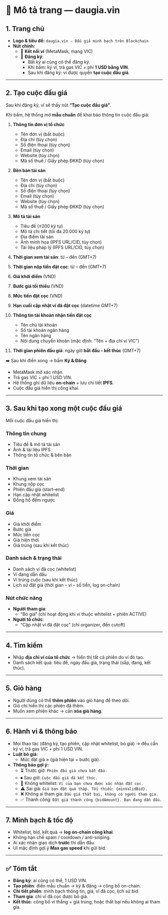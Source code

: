 # 📑 Mô tả trang — daugia.vin

## 1. Trang chủ
- **Logo & tiêu đề:** `daugia.vin — Đấu giá minh bạch trên Blockchain`
- **Nút chính:**
  - 🔗 **Kết nối ví** (MetaMask, mạng VIC)
  - 📝 **Đăng ký**:  
    - Bất kỳ ai cũng có thể đăng ký.  
    - Khi bấm: ký ví, trả gas VIC + phí **1 USD bằng VIN**.  
    - Sau khi đăng ký: ví được quyền **tạo cuộc đấu giá**.

---

## 2. Tạo cuộc đấu giá
Sau khi đăng ký, ví sẽ thấy nút **“Tạo cuộc đấu giá”**.  

Khi bấm, hệ thống mở **mẫu chuẩn** để khai báo thông tin cuộc đấu giá:

1. **Thông tin đơn vị tổ chức**
   - Tên đơn vị (bắt buộc)  
   - Địa chỉ (tùy chọn)
   - Số điện thoại (tùy chọn)
   - Email (tùy chọn)  
   - Website (tùy chọn)  
   - Mã số thuế / Giấy phép ĐKKD (tùy chọn)

2. **Bên bán tài sản**
   - Tên đơn vị (bắt buộc)  
   - Địa chỉ (tùy chọn)
   - Số điện thoại (tùy chọn)
   - Email (tùy chọn)  
   - Website (tùy chọn)  
   - Mã số thuế / Giấy phép ĐKKD (tùy chọn)
     
3. **Mô tả tài sản**
   - Tiêu đề (≤200 ký tự)  
   - Mô tả chi tiết (tối đa 20.000 ký tự)  
   - Địa điểm tài sản  
   - Ảnh minh họa (IPFS URL/CID, tùy chọn)  
   - Tài liệu pháp lý (IPFS URL/CID, tùy chọn)

4. **Thời gian xem tài sản**: từ – đến (GMT+7)

5. **Thời gian nộp tiền đặt cọc**: từ – đến (GMT+7)

6. **Giá khởi điểm** (VND)

7. **Bước giá tối thiểu** (VND)

8. **Mức tiền đặt cọc** (VND)

9. **Hạn cuối cập nhật ví đã đặt cọc** (datetime GMT+7)

10. **Thông tin tài khoản nhận tiền đặt cọc**
    - Tên chủ tài khoản  
    - Số tài khoản ngân hàng  
    - Tên ngân hàng  
    - Nội dung chuyển khoản (mặc định: “Tên + địa chỉ ví VIC”)

11. **Thời gian phiên đấu giá**: ngày giờ **bắt đầu – kết thúc** (GMT+7)

➡️ Sau khi điền xong → bấm **Ký & Đăng**  
- MetaMask mở xác nhận.  
- Trả gas VIC + phí 1 USD VIN.  
- Hệ thống ghi dữ liệu **on-chain** + lưu chi tiết **IPFS**.  
- Cuộc đấu giá hiển thị công khai.

---

## 3. Sau khi tạo xong một cuộc đấu giá
Mỗi cuộc đấu giá hiển thị:

### Thông tin chung
- Tiêu đề & mô tả tài sản  
- Ảnh & tài liệu IPFS  
- Thông tin tổ chức & bên bán  

### Thời gian
- Khung xem tài sản  
- Khung nộp cọc  
- Phiên đấu giá (start–end)  
- Hạn cập nhật whitelist  
- Đồng hồ đếm ngược  

### Giá
- Giá khởi điểm  
- Bước giá  
- Mức tiền cọc  
- Giá hiện thời  
- Giá trúng (sau khi kết thúc)  

### Danh sách & trạng thái
- Danh sách ví đã cọc (whitelist)  
- Ví đang dẫn đầu  
- Ví trúng cuộc (sau khi kết thúc)  
- Lịch sử đặt giá (thời gian – ví – số tiền, log on-chain)  

### Nút chức năng
- **Người tham gia**:  
  - “Bỏ giá” (chỉ hoạt động khi ví thuộc whitelist + phiên ACTIVE)
- **Người tổ chức**:  
  - “Cập nhật ví đã đặt cọc” (chỉ organizer, đến cutoff)

---

## 4. Tìm kiếm
- Nhập **địa chỉ ví của tổ chức** → hiển thị tất cả phiên do ví đó tạo.  
- Danh sách kết quả: tiêu đề, ngày đấu giá, trạng thái (sắp, đang, kết thúc).

---

## 5. Giỏ hàng
- Người dùng có thể **thêm phiên** vào giỏ hàng để theo dõi.  
- Giỏ chỉ hiển thị các phiên đã thêm.  
- Muốn xem phiên khác → cần **xóa giỏ hàng**.

---

## 6. Hành vi & thông báo
- Mọi thao tác (đăng ký, tạo phiên, cập nhật whitelist, bỏ giá) → đều cần ký ví, trả gas VIC + phí 1 USD VIN.  
- **Luật bỏ giá:**  
  - Mức đặt giá ≥ (giá hiện tại + bước giá).  
- **Thông báo gợi ý:**
  - ⏳ Trước giờ: `Phiên đấu giá chưa bắt đầu.`  
  - ⏹ Sau giờ: `Cuộc đấu giá đã kết thúc.`  
  - 🚫 Không whitelist: `Ví của bạn chưa được xác nhận đặt cọc.`  
  - ⚠️ Sai giá: `Giá bạn đặt quá thấp. Tối thiểu: {minValidBid}.`  
  - ❌ Không ai tham gia: `Đấu giá thất bại, không có người tham gia.`  
  - ✅ Thành công: `Đặt giá thành công {bidAmount}. Bạn đang dẫn đầu.`

---

## 7. Minh bạch & tốc độ
- Whitelist, bid, kết quả → **log on-chain công khai**.  
- Không hạn chế spam / cooldown / anti-sniping.  
- Ai xác nhận giao dịch **trước** thì dẫn đầu.  
- UI mặc định gợi ý **Max gas speed** khi gửi bid.

---

## ✅ Tóm tắt
- **Đăng ký**: ai cũng có thể, 1 USD VIN.  
- **Tạo phiên**: điền mẫu chuẩn → ký & đăng → công bố on-chain.  
- **Chi tiết phiên**: minh bạch thông tin, giá, ví đã cọc, lịch sử bid.  
- **Tham gia**: chỉ ví đã cọc được bỏ giá.  
- **Kết thúc**: công bố ví thắng + giá trúng, hoặc thất bại nếu không ai tham gia.  
